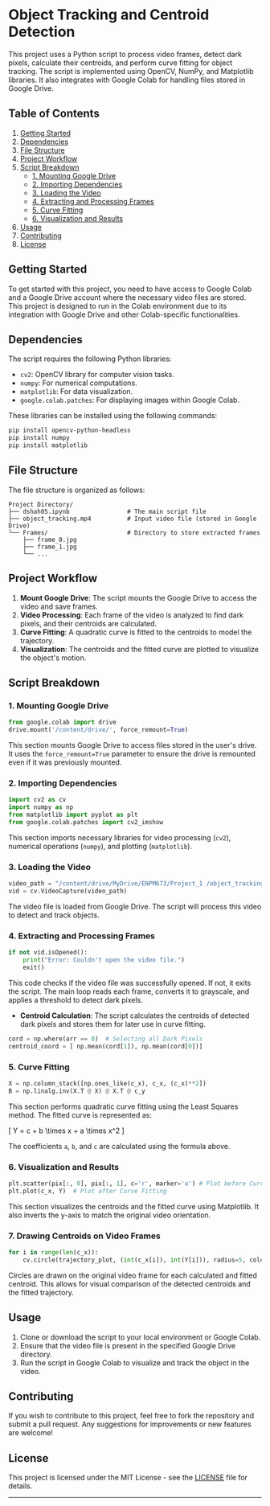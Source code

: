 # Object Tracking and Centroid Detection

This project uses a Python script to process video frames, detect dark pixels, calculate their centroids, and perform curve fitting for object tracking. The script is implemented using OpenCV, NumPy, and Matplotlib libraries. It also integrates with Google Colab for handling files stored in Google Drive.

## Table of Contents

1. [Getting Started](#getting-started)
2. [Dependencies](#dependencies)
3. [File Structure](#file-structure)
4. [Project Workflow](#project-workflow)
5. [Script Breakdown](#script-breakdown)
   - [1. Mounting Google Drive](#1-mounting-google-drive)
   - [2. Importing Dependencies](#2-importing-dependencies)
   - [3. Loading the Video](#3-loading-the-video)
   - [4. Extracting and Processing Frames](#4-extracting-and-processing-frames)
   - [5. Curve Fitting](#5-curve-fitting)
   - [6. Visualization and Results](#6-visualization-and-results)
6. [Usage](#usage)
7. [Contributing](#contributing)
8. [License](#license)

## Getting Started

To get started with this project, you need to have access to Google Colab and a Google Drive account where the necessary video files are stored. This project is designed to run in the Colab environment due to its integration with Google Drive and other Colab-specific functionalities.

## Dependencies

The script requires the following Python libraries:

- `cv2`: OpenCV library for computer vision tasks.
- `numpy`: For numerical computations.
- `matplotlib`: For data visualization.
- `google.colab.patches`: For displaying images within Google Colab.

These libraries can be installed using the following commands:

```bash
pip install opencv-python-headless
pip install numpy
pip install matplotlib
```

## File Structure

The file structure is organized as follows:

```
Project Directory/
├── dshah05.ipynb                # The main script file
├── object_tracking.mp4          # Input video file (stored in Google Drive)
└── Frames/                      # Directory to store extracted frames
    ├── frame_0.jpg
    ├── frame_1.jpg
    └── ...
```

## Project Workflow

1. **Mount Google Drive**: The script mounts the Google Drive to access the video and save frames.
2. **Video Processing**: Each frame of the video is analyzed to find dark pixels, and their centroids are calculated.
3. **Curve Fitting**: A quadratic curve is fitted to the centroids to model the trajectory.
4. **Visualization**: The centroids and the fitted curve are plotted to visualize the object's motion.

## Script Breakdown

### 1. Mounting Google Drive

```python
from google.colab import drive
drive.mount('/content/drive/', force_remount=True)
```

This section mounts Google Drive to access files stored in the user's drive. It uses the `force_remount=True` parameter to ensure the drive is remounted even if it was previously mounted.

### 2. Importing Dependencies

```python
import cv2 as cv
import numpy as np
from matplotlib import pyplot as plt
from google.colab.patches import cv2_imshow
```

This section imports necessary libraries for video processing (`cv2`), numerical operations (`numpy`), and plotting (`matplotlib`).

### 3. Loading the Video

```python
video_path = "/content/drive/MyDrive/ENPM673/Project_1 /object_tracking.mp4"
vid = cv.VideoCapture(video_path)
```

The video file is loaded from Google Drive. The script will process this video to detect and track objects.

### 4. Extracting and Processing Frames

```python
if not vid.isOpened():
    print("Error: Couldn't open the video file.")
    exit()
```

This code checks if the video file was successfully opened. If not, it exits the script. The main loop reads each frame, converts it to grayscale, and applies a threshold to detect dark pixels.

- **Centroid Calculation**: The script calculates the centroids of detected dark pixels and stores them for later use in curve fitting.

```python
cord = np.where(arr == 0)  # Selecting all Dark Pixels
centroid_coord = [ np.mean(cord[1]), np.mean(cord[0])]
```

### 5. Curve Fitting

```python
X = np.column_stack([np.ones_like(c_x), c_x, (c_x)**2])
B = np.linalg.inv(X.T @ X) @ X.T @ c_y
```

This section performs quadratic curve fitting using the Least Squares method. The fitted curve is represented as:

\[ Y = c + b \times x + a \times x^2 \]

The coefficients `a`, `b`, and `c` are calculated using the formula above.

### 6. Visualization and Results

```python
plt.scatter(pix[:, 0], pix[:, 1], c='r', marker='o') # Plot before Curve Fitting
plt.plot(c_x, Y)  # Plot after Curve Fitting
```

This section visualizes the centroids and the fitted curve using Matplotlib. It also inverts the y-axis to match the original video orientation.

### 7. Drawing Centroids on Video Frames

```python
for i in range(len(c_x)):
    cv.circle(trajectory_plot, (int(c_x[i]), int(Y[i])), radius=5, color=(0, 255, 0), thickness=-1)
```

Circles are drawn on the original video frame for each calculated and fitted centroid. This allows for visual comparison of the detected centroids and the fitted trajectory.

## Usage

1. Clone or download the script to your local environment or Google Colab.
2. Ensure that the video file is present in the specified Google Drive directory.
3. Run the script in Google Colab to visualize and track the object in the video.

## Contributing

If you wish to contribute to this project, feel free to fork the repository and submit a pull request. Any suggestions for improvements or new features are welcome!

## License

This project is licensed under the MIT License - see the [LICENSE](LICENSE) file for details.

---
